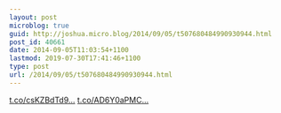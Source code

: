 ```yaml
---
layout: post
microblog: true
guid: http://joshua.micro.blog/2014/09/05/t507680484990930944.html
post_id: 40661
date: 2014-09-05T11:03:54+1100
lastmod: 2019-07-30T17:41:46+1100
type: post
url: /2014/09/05/t507680484990930944.html
---
```

[t.co/csKZBdTd9...](http://t.co/csKZBdTd9i) [t.co/AD6Y0aPMC...](http://t.co/AD6Y0aPMCk)
